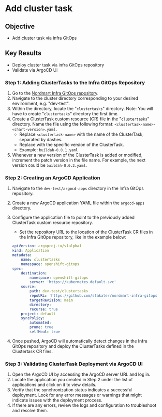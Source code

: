 # Add cluster task

## Objective

- Add cluster task via infra GitOps

## Key Results

- Deploy cluster task via infra GitOps repository
- Validate via ArgoCD UI

### Step 1: Adding ClusterTasks to the Infra GitOps Repository

1. Go to the [Nordmart Infra GitOps repository](https://github.com/stakater/nordmart-infra-gitops-config/tree/main).
1. Navigate to the cluster directory corresponding to your desired environment, e.g. "dev-test".
1. Within the directory, locate the "`clustertasks`" directory. Note: You will have to create "`clustertasks`" directory the first time.
1. Create a ClusterTask custom resource (CR) file in the "`clustertasks`" directory. Name the file using the following format: `<clustertask-name>-<chart-version>.yaml`.
    - Replace `<clustertask-name>` with the name of the ClusterTask, separated by dashes.
    - Replace <chart-version> with the specific version of the ClusterTask.
    - Example: `buildah-0.0.1.yaml`
1. Whenever a new version of the ClusterTask is added or modified, increment the patch version in the file name. For example, the next version could be `buildah-0.0.2.yaml`.

### Step 2: Creating an ArgoCD Application

1. Navigate to the `dev-test/argocd-apps` directory in the Infra GitOps repository.
1. Create a new ArgoCD application YAML file within the `argocd-apps` directory.
1. Configure the application file to point to the previously added ClusterTask custom resource repository.
    - Set the repository URL to the location of the ClusterTask CR files in the Infra GitOps repository, like in the example below:

    ```yaml
    apiVersion: argoproj.io/v1alpha1
    kind: Application
    metadata:
        name: clustertasks
        namespace: openshift-gitops
    spec:
        destination:
            namespace: openshift-gitops
            server: 'https://kubernetes.default.svc'
        source:
            path: dev-test/clustertasks
            repoURL: 'https://github.com/stakater/nordmart-infra-gitops-config.git'
            targetRevision: main
            directory:
            recurse: true
        project: default
        syncPolicy:
            automated:
            prune: true
            selfHeal: true
    ```

1. Once pushed, ArgoCD will automatically detect changes in the Infra GitOps repository and deploy the ClusterTasks defined in the Clustertask CR files.

### Step 3: Validating ClusterTask Deployment via ArgoCD UI

1. Open the ArgoCD UI by accessing the ArgoCD server URL and log in.
1. Locate the application you created in Step 2 under the list of applications and click on it to view details.
1. Verify that the synchronization status indicates a successful deployment. Look for any error messages or warnings that might indicate issues with the deployment process.
1. If there are any errors, review the logs and configuration to troubleshoot and resolve them.
